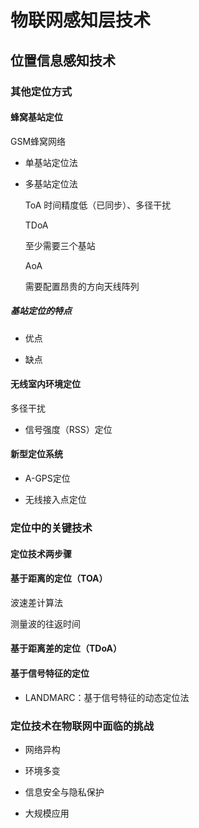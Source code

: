 # 物联网感知层技术

## 位置信息感知技术

### 其他定位方式

#### 蜂窝基站定位

GSM蜂窝网络

- 单基站定位法

- 多基站定位法

    ToA 时间精度低（已同步）、多径干扰

    TDoA

    至少需要三个基站

    AoA

    需要配置昂贵的方向天线阵列

##### 基站定位的特点

- 优点

- 缺点

#### 无线室内环境定位

多径干扰

- 信号强度（RSS）定位

#### 新型定位系统

- A-GPS定位

- 无线接入点定位

### 定位中的关键技术

#### 定位技术两步骤

#### 基于距离的定位（TOA）

波速差计算法

测量波的往返时间

#### 基于距离差的定位（TDoA）

#### 基于信号特征的定位

- LANDMARC：基于信号特征的动态定位法

### 定位技术在物联网中面临的挑战

- 网络异构

- 环境多变

- 信息安全与隐私保护

- 大规模应用
